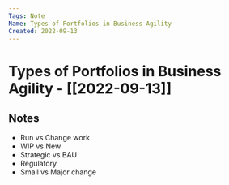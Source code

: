 ```yaml
---
Tags: Note
Name: Types of Portfolios in Business Agility
Created: 2022-09-13
---
```

# Types of Portfolios in Business Agility - [[2022-09-13]]
## Notes
- Run vs Change work
- WIP vs New
- Strategic vs BAU
- Regulatory
- Small vs Major change